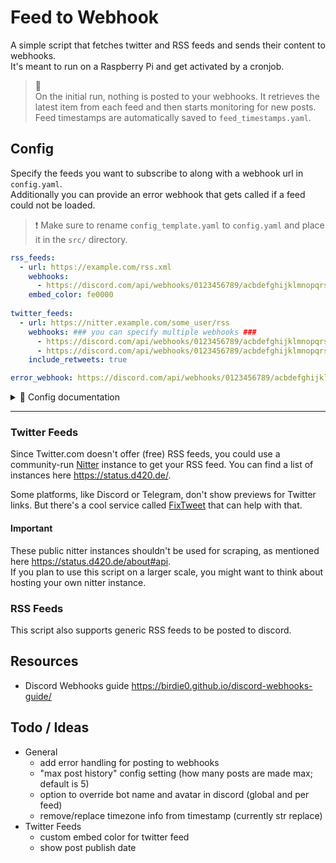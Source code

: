 # Feed to Webhook

A simple script that fetches twitter and RSS feeds and sends their content to webhooks.  
It's meant to run on a Raspberry Pi and get activated by a cronjob.

>📌  
> On the initial run, nothing is posted to your webhooks. It retrieves the latest item from each feed and then starts monitoring for new posts.  
> Feed timestamps are automatically saved to `feed_timestamps.yaml`.

## Config

Specify the feeds you want to subscribe to along with a webhook url in `config.yaml`.  
Additionally you can provide an error webhook that gets called if a feed could not be loaded.  

> ❗ Make sure to rename `config_template.yaml` to `config.yaml` and place it in the `src/` directory.

``` yaml
rss_feeds:
  - url: https://example.com/rss.xml
    webhooks:
      - https://discord.com/api/webhooks/0123456789/acbdefghijklmnopqrstuvwxyz
    embed_color: fe0000
  
twitter_feeds:
  - url: https://nitter.example.com/some_user/rss
    webhooks: ### you can specify multiple webhooks ###
      - https://discord.com/api/webhooks/0123456789/acbdefghijklmnopqrstuvwxyz
      - https://discord.com/api/webhooks/0123456789/acbdefghijklmnopqrstuvwxyz
    include_retweets: true

error_webhook: https://discord.com/api/webhooks/0123456789/acbdefghijklmnopqrstuvwxyz
```

<details>
  <summary>👀 Config documentation</summary>

<br>

The config is divided into three main sections: `rss_feeds`, `twitter_feeds`, and `error_webhook`.

### rss_feeds

- `url`: URL of the RSS feed.
- `webhooks`: A list of webhook URLs. When a new item is found, a message will be sent to each of these webhooks.
- `embed_color`: The color to be used for the embed in the Discord message. This should be a hexadecimal color code without `#`.

### twitter_feeds

- `url`: URL of the Twitter feed. [See below about twitter feeds](#twitter-feeds)
- `webhooks`: A list of webhook URLs. When a new tweet is found, a message will be sent to each of these webhooks.
- `include_retweets`: A boolean value that determines whether retweets should be included.

### error_webhook

This section contains a single webhook URL. If an error occurs while processing the feeds, a message will be sent to this webhook.

</details>

---

### Twitter Feeds

Since Twitter.com doesn't offer (free) RSS feeds, you could use a community-run [Nitter](https://github.com/zedeus/nitter) instance to get your RSS feed. You can find a list of instances here <https://status.d420.de/>.  

Some platforms, like Discord or Telegram, don't show previews for Twitter links. But there's a cool service called [FixTweet](https://github.com/FixTweet/FixTweet) that can help with that.

#### Important

These public nitter instances shouldn't be used for scraping, as mentioned here <https://status.d420.de/about#api>.  
If you plan to use this script on a larger scale, you might want to think about hosting your own nitter instance.

### RSS Feeds

This script also supports generic RSS feeds to be posted to discord.

## Resources

- Discord Webhooks guide <https://birdie0.github.io/discord-webhooks-guide/>

## Todo / Ideas

- General
  - add error handling for posting to webhooks
  - "max post history" config setting (how many posts are made max; default is 5)
  - option to override bot name and avatar in discord (global and per feed)
  - remove/replace timezone info from timestamp (currently str replace)
- Twitter Feeds
  - custom embed color for twitter feed
  - show post publish date
